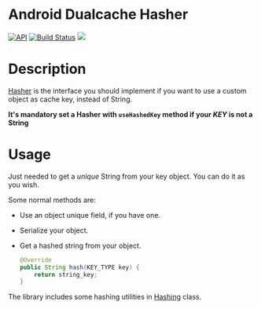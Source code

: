 Android Dualcache Hasher
========================
[![API](https://img.shields.io/badge/API-12%2B-blue.svg?style=flat)](https://android-arsenal.com/api?level=12)
[![Build Status](https://travis-ci.org/iagocanalejas/dualcache.svg?branch=master)](https://travis-ci.org/iagocanalejas/dualcache)
[![](https://jitpack.io/v/iagocanalejas/dualcache.svg)](https://jitpack.io/#iagocanalejas/dualcache)


# Description
[Hasher<K>](dualcache/src/main/java/com/iagocanalejas/dualcache/interfaces/Hasher.java) is the interface you should implement if you want to use a custom object as cache key, instead of String.

**It's mandatory set a Hasher with `useHashedKey` method if your _KEY_ is not a String**


# Usage
Just needed to get a _unique_ String from your key object. You can do it as you wish.

  Some normal methods are:
  - Use an object unique field, if you have one.
  - Serialize your object.
  - Get a hashed string from your object.

	```java
	@Override
	public String hash(KEY_TYPE key) {
	    return string_key;
	}
	```

The library includes some hashing utilities in [Hashing](dualcache/src/main/java/com/iagocanalejas/dualcache/hashing/Hashing.java) class.
